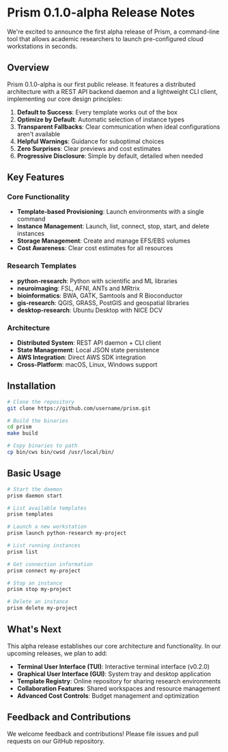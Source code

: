 # Prism 0.1.0-alpha Release Notes

We're excited to announce the first alpha release of Prism, a command-line tool that allows academic researchers to launch pre-configured cloud workstations in seconds.

## Overview

Prism 0.1.0-alpha is our first public release. It features a distributed architecture with a REST API backend daemon and a lightweight CLI client, implementing our core design principles:

1. **Default to Success**: Every template works out of the box
2. **Optimize by Default**: Automatic selection of instance types
3. **Transparent Fallbacks**: Clear communication when ideal configurations aren't available
4. **Helpful Warnings**: Guidance for suboptimal choices
5. **Zero Surprises**: Clear previews and cost estimates
6. **Progressive Disclosure**: Simple by default, detailed when needed

## Key Features

### Core Functionality
- **Template-based Provisioning**: Launch environments with a single command
- **Instance Management**: Launch, list, connect, stop, start, and delete instances
- **Storage Management**: Create and manage EFS/EBS volumes
- **Cost Awareness**: Clear cost estimates for all resources

### Research Templates
- **python-research**: Python with scientific and ML libraries
- **neuroimaging**: FSL, AFNI, ANTs and MRtrix
- **bioinformatics**: BWA, GATK, Samtools and R Bioconductor
- **gis-research**: QGIS, GRASS, PostGIS and geospatial libraries
- **desktop-research**: Ubuntu Desktop with NICE DCV

### Architecture
- **Distributed System**: REST API daemon + CLI client
- **State Management**: Local JSON state persistence
- **AWS Integration**: Direct AWS SDK integration
- **Cross-Platform**: macOS, Linux, Windows support

## Installation

```bash
# Clone the repository
git clone https://github.com/username/prism.git

# Build the binaries
cd prism
make build

# Copy binaries to path
cp bin/cws bin/cwsd /usr/local/bin/
```

## Basic Usage

```bash
# Start the daemon
prism daemon start

# List available templates
prism templates

# Launch a new workstation
prism launch python-research my-project

# List running instances
prism list

# Get connection information
prism connect my-project

# Stop an instance
prism stop my-project

# Delete an instance
prism delete my-project
```

## What's Next

This alpha release establishes our core architecture and functionality. In our upcoming releases, we plan to add:

- **Terminal User Interface (TUI)**: Interactive terminal interface (v0.2.0)
- **Graphical User Interface (GUI)**: System tray and desktop application
- **Template Registry**: Online repository for sharing research environments
- **Collaboration Features**: Shared workspaces and resource management
- **Advanced Cost Controls**: Budget management and optimization

## Feedback and Contributions

We welcome feedback and contributions\! Please file issues and pull requests on our GitHub repository.
